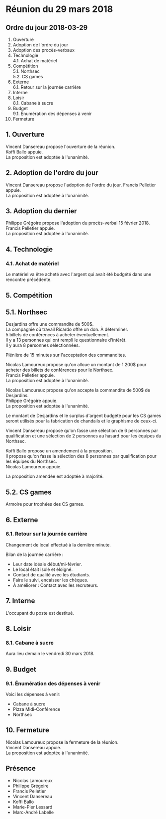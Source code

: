 # Réunion du 29 mars 2018

## Ordre du jour 2018-03-29

1. Ouverture
2. Adoption de l'ordre du jour
3. Adoption des procès-verbaux
4. Technologie  
  4.1. Achat de matériel
5. Compétition  
  5.1. Northsec  
  5.2. CS games
6. Externe  
  6.1. Retour sur la journée carrière
7. Interne
8. Loisir  
  8.1. Cabane à sucre
9. Budget  
  9.1. Énumération des dépenses à venir
10. Fermeture

## 1. Ouverture

Vincent Dansereau propose l'ouverture de la réunion.  
Koffi Ballo appuie.  
La proposition est adoptée à l'unanimité.

## 2. Adoption de l'ordre du jour

Vincent Dansereau propose l'adoption de l'ordre du jour.
Francis Pelletier appuie.  
La proposition est adoptée à l'unanimité.

## 3. Adoption du dernier

Philippe Grégoire propose l'adoption du procès-verbal 15 février 2018.  
Francis Pelletier appuie.  
La proposition est adoptée à l'unanimité.

## 4. Technologie

### 4.1. Achat de matériel

Le matériel va être acheté avec l'argent qui avait 
été budgété dans une rencontre précédente.

## 5. Compétition

## 5.1. Northsec

Desjardins offre une commandite de 500$.  
La compagnie où travail Ricardo offre un don. À déterminer.  
5 billets de conférences à acheter éventuellement.  
Il y a 13 personnes qui ont rempli le questionnaire d'intérêt.  
Il y aura 8 personnes sélectionnées.

Plénière de 15 minutes sur l'acceptation des commandites.

Nicolas Lamoureux propose qu'on alloue un montant de 1 200$ pour 
acheter des billets de conférences pour le Northsec.  
Francis Pelletier appuie.  
La proposition est adoptée à l'unanimité.

Nicolas Lamoureux propose qu'on accepte la commandite de 500$ de Desjardins.  
Philippe Grégoire appuie.  
La proposition est adoptée à l'unanimité.

Le montant de Desjardins et le surplus d'argent budgété pour les CS games 
seront utilisés pour la fabrication de chandails et le graphisme de ceux-ci.

Vincent Dansereau propose qu'on fasse une sélection de 6 personnes par 
qualification et une sélection de 2 personnes au hasard pour 
les équipes du Northsec.

Koffi Ballo propose un amendement à la proposition.  
Il propose qu'on fasse la sélection des 8 personnes par qualification 
pour les équipes du Northsec.  
Nicolas Lamoureux appuie.  

La proposition amendée est adoptée à majorité.


## 5.2. CS games

Armoire pour trophées des CS games.

## 6. Externe

### 6.1. Retour sur la journée carrière

Changement de local effectué à la dernière minute.

Bilan de la journée carrière :
* Leur date idéale début/mi-février.
* Le local était isolé et éloigné.
* Contact de qualité avec les étudiants.
* Faire le suivi, encaisser les chèques.
* À améliorer : Contact avec les recruteurs.

## 7. Interne

L'occupant du poste est destitué.

## 8. Loisir

### 8.1. Cabane à sucre

Aura lieu demain le vendredi 30 mars 2018.

## 9. Budget

### 9.1. Énumération des dépenses à venir

Voici les dépenses à venir:
* Cabane à sucre
* Pizza Midi-Conférence
* Northsec

## 10. Fermeture

Nicolas Lamoureux propose la fermeture de la réunion.  
Vincent Dansereau appuie.  
La proposition est adoptée à l'unanimité.

## Présence 
* Nicolas Lamoureux
* Philippe Grégoire
* Francis Pelletier
* Vincent Dansereau
* Koffi Ballo
* Marie-Pier Lessard
* Marc-André Labelle
